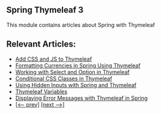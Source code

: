 ## Spring Thymeleaf 3

This module contains articles about Spring with Thymeleaf

## Relevant Articles:

- [Add CSS and JS to Thymeleaf](https://www.baeldung.com/spring-thymeleaf-css-js)
- [Formatting Currencies in Spring Using Thymeleaf](https://www.baeldung.com/spring-thymeleaf-currencies)
- [Working with Select and Option in Thymeleaf](https://www.baeldung.com/thymeleaf-select-option)
- [Conditional CSS Classes in Thymeleaf](https://www.baeldung.com/spring-mvc-thymeleaf-conditional-css-classes)
- [Using Hidden Inputs with Spring and Thymeleaf](https://www.baeldung.com/spring-thymeleaf-hidden-inputs)
- [Thymeleaf Variables](https://www.baeldung.com/thymeleaf-variables)
- [Displaying Error Messages with Thymeleaf in Spring](https://www.baeldung.com/spring-thymeleaf-error-messages)
- [[<-- prev]](../spring-thymeleaf-2) [[next -->]](../spring-thymeleaf-4)